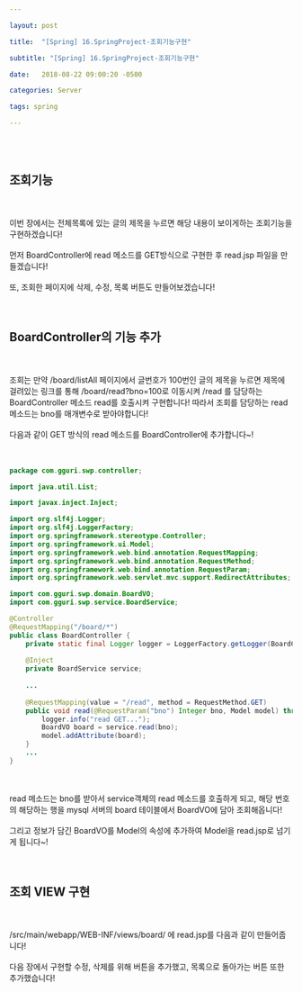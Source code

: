 ```yaml
---

layout: post

title:  "[Spring] 16.SpringProject-조회기능구현"

subtitle: "[Spring] 16.SpringProject-조회기능구현"

date:   2018-08-22 09:00:20 -0500

categories: Server

tags: spring

---
```


<br>
<br>

## 조회기능

<br>
<br>
이번 장에서는 전체목록에 있는 글의 제목을 누르면 해당 내용이 보이게하는 조회기능을 구현하겠습니다!
<br>
<br>
먼저 BoardController에 read 메소드를 GET방식으로 구현한 후 read.jsp 파일을 만들겠습니다! 
<br>
<br>
또, 조회한 페이지에 삭제, 수정, 목록 버튼도 만들어보겠습니다!
<br>
<br>
<br>

## BoardController의 기능 추가

<br>
<br>
조회는 만약 /board/listAll 페이지에서 글번호가 100번인 글의 제목을 누르면 제목에 걸려있는 링크를 통해 /board/read?bno=100로 이동시켜 /read 를 담당하는 BoardController 메소드 read를 호출시켜 구현합니다! 따라서 조회를 담당하는 read 메소드는 bno를 매개변수로 받아야합니다!
<br>
<br>
다음과 같이 GET 방식의 read 메소드를 BoardController에 추가합니다~!
<br>
<br>
<br>

```java
package com.gguri.swp.controller;

import java.util.List;

import javax.inject.Inject;

import org.slf4j.Logger;
import org.slf4j.LoggerFactory;
import org.springframework.stereotype.Controller;
import org.springframework.ui.Model;
import org.springframework.web.bind.annotation.RequestMapping;
import org.springframework.web.bind.annotation.RequestMethod;
import org.springframework.web.bind.annotation.RequestParam;
import org.springframework.web.servlet.mvc.support.RedirectAttributes;

import com.gguri.swp.domain.BoardVO;
import com.gguri.swp.service.BoardService;

@Controller
@RequestMapping("/board/*")
public class BoardController {
	private static final Logger logger = LoggerFactory.getLogger(BoardController.class);
	
	@Inject
	private BoardService service;
	
	...
    
	@RequestMapping(value = "/read", method = RequestMethod.GET)
	public void read(@RequestParam("bno") Integer bno, Model model) throws Exception{
		logger.info("read GET...");
		BoardVO board = service.read(bno);
		model.addAttribute(board);
	}
	...
}
```

<br>
<br>
read 메소드는 bno를 받아서 service객체의 read 메소드를 호출하게 되고, 해당 번호의 해당하는 행을 mysql 서버의 board 테이블에서 BoardVO에 담아 조회해옵니다!
<br>
<br>
그리고 정보가 담긴 BoardVO를 Model의 속성에 추가하여 Model을 read.jsp로 넘기게 됩니다~!
<br>
<br>
<br>

## 조회 VIEW 구현

<br>
<br>
/src/main/webapp/WEB-INF/views/board/ 에 read.jsp를 다음과 같이 만들어줍니다!
<br>
<br>
다음 장에서 구현할 수정, 삭제를 위해 버튼을 추가했고, 목록으로 돌아가는 버튼 또한 추가했습니다!
<br>
<br>
<br>

```xml


```